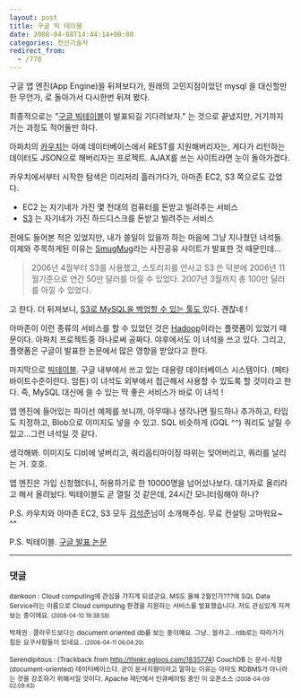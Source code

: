 ```yaml
---
layout: post
title: 구글 빅 테이블
date: 2008-04-08T14:44:14+00:00
categories: 전산기술자
redirect_from:
  - /778
---
```


구글 앱 엔진(App Engine)을 뒤져보다가, 원래의 고민지점이었던 mysql 을 대신할만한 무언가, 로 돌아가서 다시한번 뒤져 봤다.

최종적으로는 "<a href="http://www.techcrunch.com/2008/04/04/source-google-to-launch-bigtable-as-web-service/" target="_blank">구글 빅테이블</a>이 발표되길 기다려보자." 는 것으로 끝냈지만, 거기까지 가는 과정도 적어둘만 하다.

아파치의 <a href="http://incubator.apache.org/couchdb/" target="_blank">카우치</a>는 아예 데이터베이스에서 REST를 지원해버리자는, 게다가 리턴하는 데이터도 JSON으로 해버리자는 프로젝트. AJAX를 쓰는 사이트라면 눈이 돌아가겠다.

카우치에서부터 시작한 탐색은 이리저리 흘러가다가, 아마존 EC2, S3 쪽으로도 갔었다.

<ul>

<li>EC2 는 자기네가 가진 몇 천대의 컴퓨터를 돈받고 빌려주는 서비스</li>

<li><a href="http://en.wikipedia.org/wiki/Amazon_Simple_Storage_Service" target="_blank">S3</a> 는 자기네가 가진 하드디스크를 돈받고 빌려주는 서비스</li>

</ul>

전에도 들어본 적은 있었지만, 내가 쓸일이 있을까 하는 마음에 그냥 지나쳤던 녀석들. 이제와 주목하게된 이유는 <a href="http://www.smugmug.com/" target="_blank">SmugMug</a>라는 사진공유 사이트가 발표한 것 때문인데...

> 2006년 4월부터 S3를 사용했고, 스토리지를 안사고 S3 쓴 덕분에 2006년 11월기준으로 연간 50만 달러를 아낄 수 있었다. 2007년 3월까지 총 100만 달러를 아낄 수 있었다.

고 한다. 더 뒤져보니, <a href="http://www.secobackup.com/products-mysql.html" target="_blank">S3로 MySQL을 백업할 수 있는 툴도 </a>있다. 괜찮네 !

아마존이 이런 종류의 서비스를 할 수 있었던 것은 <a href="http://en.wikipedia.org/wiki/Hadoop" target="_blank">Hadoop</a>이라는 플랫폼이 있었기 때문이다. 아파치 프로젝트중 하나로써 공짜다. 야후에서도 이 녀석을 쓰고 있다. 그리고, 플랫폼은 구글이 발표한 논문에서 많은 영향을 받았다고 한다.

마지막으로 <a href="http://en.wikipedia.org/wiki/BigTable" target="_blank">빅테이블</a>. 구글 내부에서 쓰고 있는 대용량 데이터베이스 시스템이다. (페타바이트수준이란다. 암튼) 이 녀석도 외부에서 접근해서 사용할 수 있도록 할 것이라고 한다. 즉, MySQL 대신에 쓸 수 있는 딱 좋은 서비스가 바로 이 녀석 !

앱 엔진에 들어있는 파이선 예제를 보니까, 아무때나 생각나면 필드하나 추가하고, 타입도 지정하고, Blob으로 이미지도 넣을 수 있고. SQL 비슷하게 (GQL ^^) 쿼리도 날릴 수 있고...그런 녀석일 것 같다.

생각해봐. 이미지도 디비에 넣버리고, 쿼리옵티마이징 따위는 잊어버리고, 쿼리를 날리는 거. 호호.

앱 엔진은 가입 신청했더니, 허용하기로 한 10000명을 넘어섰나보다. 대기자로 올리라고 해서 올려놨다. 빅테이블도 곧 열릴 것 같은데, 24시간 모니터링해야 하나?

P.S. 카우치와 아마존 EC2, S3 모두 <a href="http://thinkr.egloos.com/" target="_blank">김석준</a>님이 소개해주심. 무료 컨설팅 고마워요~ ^^

P.S. 빅테이블. <a href="http://labs.google.com/papers/bigtable.html" target="_blank">구글 발표 논문</a>

* * *

### 댓글



<!--- cmt:1144 --->
<!--- mail: --->
<!--- parent:0 --->

<small class=comment>dankoon : Cloud computing에 관심을 가지게 되셨군요. MS도 올해 2월인가???에 SQL Data Service라는 이름으로 Cloud computing 환경을 지원하는 서비스를 발표했습니다. 저도 관심있게 지켜보는 중이에요. <small>(2008-04-10 19:38:58)</small></small>


<!--- cmt:1145 --->
<!--- mail: --->
<!--- parent:1144 --->

<small class=comment>박제권 : 클라우드보다는 document oriented db를 보는 중이예요. 그냥.. 쓸라고.. rdb로는 따라가기 힘든 요구사항들이 있네요.. <small>(2008-04-11 06:04:20)</small></small>


<!--- cmt:1146 --->
<!--- mail: --->
<!--- parent:0 --->

<small class=comment>Serendipitous : <!-- ping:1146 ---> (Trackback from <a href='http://thinkr.egloos.com/1835774'>http://thinkr.egloos.com/1835774</a>) CouchDB 는 문서-지향(document-oriented) 데이터베이스다. 굳이 문서지향이라고 말하는 이유는 아마도 RDBMS가 아니라는 것을 강조하기 위해서일 것이다. Apache 재단에서 인큐베이팅 중인 이 오픈소스 <small>(2008-04-09 02:09:43)</small></small>

